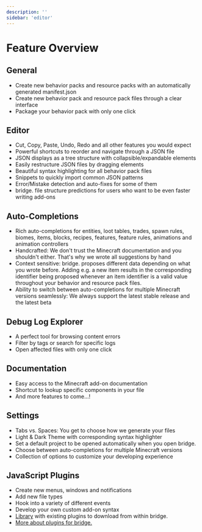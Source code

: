 ```yaml
---
description: ''
sidebar: 'editor'
---
```


# Feature Overview

## General

-   Create new behavior packs and resource packs with an automatically generated manifest.json
-   Create new behavior pack and resource pack files through a clear interface
-   Package your behavior pack with only one click

## Editor

-   Cut, Copy, Paste, Undo, Redo and all other features you would expect
-   Powerful shortcuts to reorder and navigate through a JSON file
-   JSON displays as a tree structure with collapsible/expandable elements
-   Easily restructure JSON files by dragging elements
-   Beautiful syntax highlighting for all behavior pack files
-   Snippets to quickly import common JSON patterns
-   Error/Mistake detection and auto-fixes for some of them
-   bridge. file structure predictions for users who want to be even faster writing add-ons

## Auto-Completions

-   Rich auto-completions for entities, loot tables, trades, spawn rules, biomes, items, blocks, recipes, features, feature rules, animations and animation controllers
-   Handcrafted: We don't trust the Minecraft documentation and you shouldn't either. That's why we wrote all suggestions by hand
-   Context sensitive: bridge. proposes different data depending on what you wrote before. Adding e.g. a new item results in the corresponding identifier being proposed whenever an item identifier is a valid value throughout your behavior and resource pack files.
-   Ability to switch between auto-completions for multiple Minecraft versions seamlessly: We always support the latest stable release and the latest beta

## Debug Log Explorer

-   A perfect tool for browsing content errors
-   Filter by tags or search for specific logs
-   Open affected files with only one click

## Documentation

-   Easy access to the Minecraft add-on documentation
-   Shortcut to lookup specific components in your file
-   And more features to come...!

## Settings

-   Tabs vs. Spaces: You get to choose how we generate your files
-   Light & Dark Theme with corresponding syntax highlighter
-   Set a default project to be opened automatically when you open bridge.
-   Choose between auto-completions for multiple Minecraft versions
-   Collection of options to customize your developing experience

## JavaScript Plugins

-   Create new menus, windows and notifications
-   Add new file types
-   Hook into a variety of different events
-   Develop your own custom add-on syntax
-   [Library](https://github.com/solvedDev/bridge-plugins) with existing plugins to download from within bridge.
-   [More about plugins for bridge.](/plugins/)

